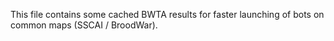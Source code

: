 This file contains some cached BWTA results
for faster launching of bots on common maps (SSCAI / BroodWar).
